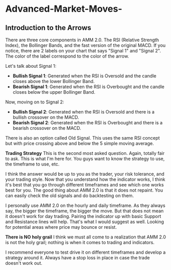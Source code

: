 # Advanced-Market-Moves-

## Introduction to the Arrows

There are three core components in AMM 2.0. The RSI (Relative Strength Index), the Bollinger Bands, and the fast version of the original MACD. If you notice, there are 2 labels on your chart that says "Signal 1" and "Signal 2". The color of the label correspond to the color of the arrow.

Let's talk about Signal 1:

- **Bullish Signal 1**: Generated when the RSI is Oversold and the candle closes above the lower Bollinger Band.
- **Bearish Signal 1**: Generated when the RSI is Overbought and the candle closes below the upper Bollinger Band.

Now, moving on to Signal 2:

- **Bullish Signal 2**: Generated when the RSI is Oversold and there is a bullish crossover on the MACD.
- **Bearish Signal 2**: Generated when the RSI is Overbought and there is a bearish crossover on the MACD.

There is also an option called Old Signal. This uses the same RSI concept but with price crossing above and below the 5 simple moving average.

**Trading Strategy**
This is the second most asked question. Again, totally fair to ask. This is what I'm here for. You guys want to know the strategy to use, the timeframe to use, etc.

I think the answer would be up to you as the trader, your risk tolerance, and your trading style. Now that you understand how the indicator works, I think it's best that you go through different timeframes and see which one works best for you. The good thing about AMM 2.0 is that it does not repaint. You can easily check the old signals and do backtesting on them.

I personally use AMM 2.0 on the hourly and daily timeframe. As they always say, the bigger the timeframe, the bigger the move. But that does not mean it doesn't work for day trading. Pairing the indicator up with basic Support and Resistance lines will help. That's what I would suggest as well. Looking for potential areas where price may bounce or resist.

**There is NO holy grail**
I think we must all come to a realization that AMM 2.0 is not the holy grail; nothing is when it comes to trading and indicators.

I recommend everyone to test drive it on different timeframes and develop a strategy around it. Always have a stop loss in place in case the trade doesn't work out.
